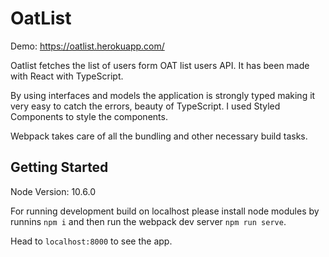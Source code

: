 # OatList

Demo: https://oatlist.herokuapp.com/

Oatlist fetches the list of users form OAT list users API. It has been made with React with TypeScript.

By using interfaces and models the application is strongly typed making it very easy to catch the errors, beauty of TypeScript. I used Styled Components to style the components.

Webpack takes care of all the bundling and other necessary build tasks.

## Getting Started

Node Version: 10.6.0

For running development build on localhost please install node modules by runnins `npm i` and then run the webpack dev server `npm run serve`.

Head to `localhost:8000` to see the app.
